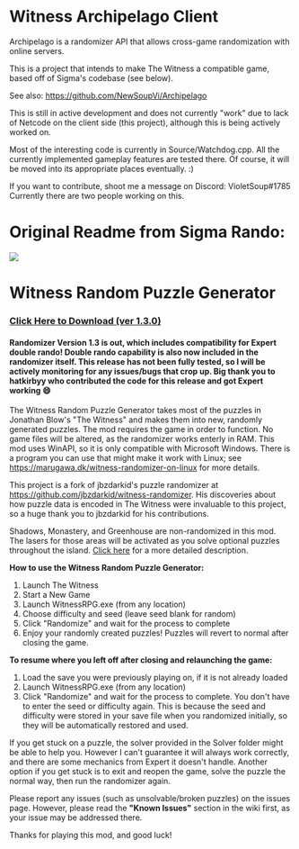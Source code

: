 # Witness Archipelago Client

Archipelago is a randomizer API that allows cross-game randomization with online servers.

This is a project that intends to make The Witness a compatible game, based off of Sigma's codebase (see below).

See also: https://github.com/NewSoupVi/Archipelago

This is still in active development and does not currently "work" due to lack of Netcode on the client side (this project), although this is being actively worked on.

Most of the interesting code is currently in Source/Watchdog.cpp. All the currently implemented gameplay features are tested there.
Of course, it will be moved into its appropriate places eventually. :)

If you want to contribute, shoot me a message on Discord: VioletSoup#1785
Currently there are two people working on this.


# Original Readme from Sigma Rando:

![](https://github.com/sigma144/witness-randomizer/blob/master/example.png)

# Witness Random Puzzle Generator

### [Click Here to Download (ver 1.3.0)](https://github.com/sigma144/witness-randomizer/releases/download/1.3.0/WitnessRPG1.3.0.zip)

#### Randomizer Version 1.3 is out, which includes compatibility for Expert double rando! Double rando capability is also now included in the randomizer itself. This release has not been fully tested, so I will be actively monitoring for any issues/bugs that crop up. Big thank you to hatkirbyy who contributed the code for this release and got Expert working 😄

The Witness Random Puzzle Generator takes most of the puzzles in Jonathan Blow's "The Witness" and makes them into new, randomly generated puzzles. The mod requires the game in order to function. No game files will be altered, as the randomizer works enterly in RAM. This mod uses WinAPI, so it is only compatible with Microsoft Windows. There is a program you can use that might make it work with Linux; see https://marugawa.dk/witness-randomizer-on-linux for more details.

This project is a fork of jbzdarkid's puzzle randomizer at https://github.com/jbzdarkid/witness-randomizer. His discoveries about how puzzle data is encoded in The Witness were invaluable to this project, so a huge thank you to jbzdarkid for his contributions.

Shadows, Monastery, and Greenhouse are non-randomized in this mod. The lasers for those areas will be activated as you solve optional puzzles throughout the island. [Click here](https://github.com/sigma144/witness-randomizer/wiki/Activation-Triggers) for a more detailed description.

**How to use the Witness Random Puzzle Generator:**

1. Launch The Witness
2. Start a New Game
3. Launch WitnessRPG.exe (from any location)
4. Choose difficulty and seed (leave seed blank for random)
5. Click "Randomize" and wait for the process to complete
6. Enjoy your randomly created puzzles! Puzzles will revert to normal after closing the game.

**To resume where you left off after closing and relaunching the game:**

1. Load the save you were previously playing on, if it is not already loaded
2. Launch WitnessRPG.exe (from any location)
3. Click "Randomize" and wait for the process to complete. You don't have to enter the seed or difficulty again. This is because the seed and difficulty were stored in your save file when you randomized initially, so they will be automatically restored and used.


If you get stuck on a puzzle, the solver provided in the Solver folder might be able to help you. However I can't guarantee it will always work correctly, and there are some mechanics from Expert it doesn't handle. Another option if you get stuck is to exit and reopen the game, solve the puzzle the normal way, then run the randomizer again.

Please report any issues (such as unsolvable/broken puzzles) on the issues page. However, please read the **"Known Issues"** section in the wiki first, as your issue may be addressed there.

Thanks for playing this mod, and good luck!
